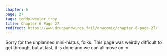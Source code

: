 ```yaml
---
chapter: 6
page: 27
tags: teddy-wexler troy
title: Chapter 6 Page 27
redirect: https://www.drugsandwires.fail/dnwcomic/chapter-6-page-27/
---
```


Sorry for the unplanned mini-hiatus, folks. This page was weirdly difficult to get through, but at last, it is done and we can all move on :v
